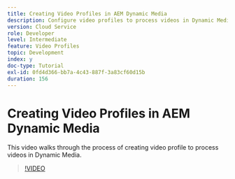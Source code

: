 ```yaml
---
title: Creating Video Profiles in AEM Dynamic Media
description: Configure video profiles to process videos in Dynamic Media
version: Cloud Service
role: Developer
level: Intermediate
feature: Video Profiles
topic: Development
index: y
doc-type: Tutorial
exl-id: 0fd4d366-bb7a-4c43-887f-3a83cf60d15b
duration: 156
---
```

# Creating Video Profiles in AEM Dynamic Media

This video walks through the process of creating video profile to process videos in Dynamic Media.

>[!VIDEO](https://video.tv.adobe.com/v/335382?quality=12&learn=on)
